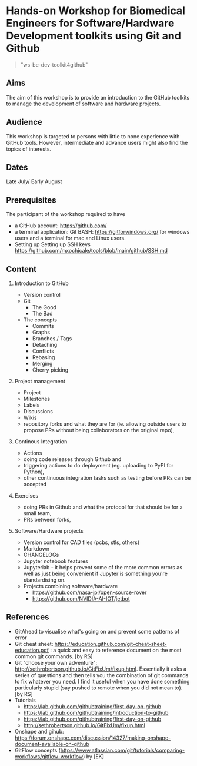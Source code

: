 # Hands-on Workshop for Biomedical Engineers for Software/Hardware Development toolkits using Git and Github
> "ws-be-dev-toolkit4github"

## Aims  
The aim of this workshop is to provide an introduction to the GitHub toolkits to manage the development of software and hardware projects.  

## Audience
This workshop is targeted to persons with little to none experience with GitHub tools. However, intermediate and advance users might also find the topics of interests.

## Dates
Late July/ Early August 

## Prerequisites  

The participant of the workshop required to have 

* a GitHub account: https://github.com/  
* a terminal application: Git BASH: https://gitforwindows.org/ for windows users and a terminal for mac and Linux users.  
* Setting up Setting up SSH keys https://github.com/mxochicale/tools/blob/main/github/SSH.md  

## Content

1. Introduction to GitHub 
	* Version control 
	* Git
		* The Good 
		* The Bad 
	* The concepts  
		* Commits 
		* Graphs 
		* Branches / Tags 
		* Detaching 
		* Conflicts 
		* Rebasing 
		* Merging 
		* Cherry picking 

2. Project management  
	* Project  
	* Milestones 
	* Labels 
	* Discussions 
	* Wikis  
	* repository forks and what they are for (ie. allowing outside users to propose PRs without being collaborators on the original repo), 

3. Continous Integration
	* Actions 
	* doing code releases through Github and 
	* triggering actions to do deployment (eg. uploading to PyPI for Python), 
	* other continuous integration tasks such as testing before PRs can be accepted 


3. Exercises 
	* doing PRs in Github and what the protocol for that should be for a small team, 
	* PRs between forks, 

4. Software/Hardware projects
	* Version control for CAD files (pcbs, stls, others) 
	* Markdown  
	* CHANGELOGs 
	* Jupyter notebook features 
	* Jupyterlab - it helps prevent some of the more common errors as well as just being convenient if Jupyter is something you're standardising on. 
	* Projects combining software/hardware 
		* https://github.com/nasa-jpl/open-source-rover  
		* https://github.com/NVIDIA-AI-IOT/jetbot  


## References 
* GitAhead to visualise what's going on and prevent some patterns of error 
* Git cheat sheet: https://education.github.com/git-cheat-sheet-education.pdf : a quick and easy to reference document on the most common git commands. [by RS] 
* Git "choose your own adventure": http://sethrobertson.github.io/GitFixUm/fixup.html. Essentially it asks a series of questions and then tells you the combination of git commands to fix whatever you need. I find it useful when you have done something particularly stupid (say pushed to remote when you did not mean to). [by RS] 
* Tutorials  
	* https://lab.github.com/githubtraining/first-day-on-github   
	* https://lab.github.com/githubtraining/introduction-to-github  
	* https://lab.github.com/githubtraining/first-day-on-github 
	* http://sethrobertson.github.io/GitFixUm/fixup.html 
* Onshape and gihub: https://forum.onshape.com/discussion/14327/making-onshape-document-available-on-github 
* GitFlow concepts (https://www.atlassian.com/git/tutorials/comparing-workflows/gitflow-workflow) by [EK]



